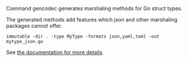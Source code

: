 Command gencodec generates marshaling methods for Go struct types.

The generated methods add features which json and other marshaling packages cannot offer.

	immutable -dir . -type MyType -formats json,yaml,toml -out mytype_json.go

See [the documentation for more details](https://godoc.org/github.com/fjl/gencodec).
